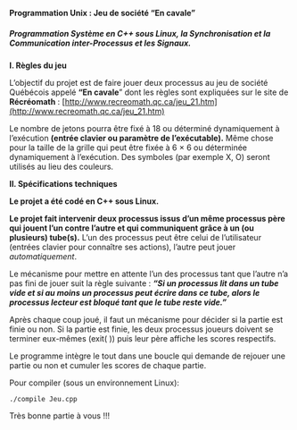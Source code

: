 ﻿
**Programmation Unix : Jeu de société “En cavale”**

#####  Programmation  Système en C++ sous Linux, la Synchronisation et la Communication inter-Processus et les Signaux.

**I. Règles du jeu**

L’objectif du projet est de faire jouer deux processus au jeu de société Québécois appelé **“En cavale**” dont les règles sont expliquées sur le site de **Récréomath** :
[http://www.recreomath.qc.ca/jeu_21.htm](http://www.recreomath.qc.ca/jeu_21.htm)

Le nombre de jetons pourra être fixé à 18 ou déterminé dynamiquement à l’exécution **(entrée
clavier ou paramètre de l’exécutable).**
Même chose pour la taille de la grille qui peut être fixée à 6 × 6 ou déterminée dynamiquement
à l’exécution.
Des symboles (par exemple X, O) seront utilisés au lieu des couleurs.

**II. Spécifications techniques**

**Le projet a été codé en C++ sous Linux.**

**Le projet fait intervenir deux processus issus d’un même processus père qui jouent l’un
contre l’autre et qui communiquent grâce à un (ou plusieurs) tube(s).**
L’un des processus peut être celui de l’utilisateur (entrées clavier pour connaître ses actions),
l’autre peut jouer *automatiquement*.

Le mécanisme pour mettre en attente l’un des processus tant que l’autre n’a pas
fini de jouer suit la règle  suivante :
***“Si un processus lit dans un tube vide et si au moins un processus peut écrire dans ce tube,
alors le processus lecteur est bloqué tant que le tube reste vide.”***

Après chaque coup joué, il faut un mécanisme pour décider si la partie est finie ou non.
Si la partie est finie, les deux processus joueurs doivent se terminer eux-mêmes (exit( )) puis
leur père affiche les scores respectifs.

Le programme intègre le tout dans une boucle qui demande de rejouer une partie ou non et cumuler les scores de chaque partie.

Pour compiler (sous un environnement Linux):

    ./compile Jeu.cpp

Très bonne partie à vous !!!
